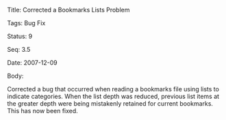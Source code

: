 Title:  Corrected a Bookmarks Lists Problem

Tags:   Bug Fix

Status: 9

Seq:    3.5

Date:   2007-12-09

Body:

Corrected a bug that occurred when reading a bookmarks file using lists to indicate categories. When the list depth was reduced, previous list items at the greater depth were being mistakenly retained for current bookmarks. This has now been fixed.

